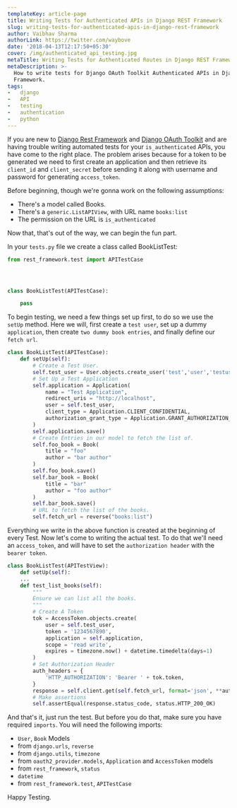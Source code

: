 ```yaml
---
templateKey: article-page
title: Writing Tests for Authenticated APIs in Django REST Framework
slug: writing-tests-for-authenticated-apis-in-django-rest-framework
author: Vaibhav Sharma
authorLink: https://twitter.com/waybove
date: '2018-04-13T12:17:50+05:30'
cover: /img/authenticated_api_testing.jpg
metaTitle: Writing Tests for Authenticated Routes in Django REST Framework
metaDescription: >-
  How to write tests for Django OAuth Toolkit Authenticated APIs in Django REST
  Framework.
tags:
-   django
-   API
-   testing
-   authentication
-   python
---
```

If you are new to [Django Rest Framework](http://www.django-rest-framework.org/) and [Django OAuth Toolkit](http://dot.evonove.it/) and are having trouble writing automated tests for your `is_authenticated` APIs, you have come to the right place. The problem arises because for a token to be generated we need to first create an application and then retrieve its `client_id` and `client_secret` before sending it along with username and password for generating `access_token`.

Before beginning, though we're gonna work on the following assumptions:

* There's a model called Books.
* There's a `generic.ListAPIView`, with URL name `books:list`
* The permission on the URL is `is_authenticated`

Now that, that's out of the way, we can begin the fun part.

In your `tests.py` file we create a class called BookListTest:

```python
from rest_framework.test import APITestCase




class BookListTest(APITestCase):

    pass
```

To begin testing, we need a few things set up first, to do so we use the `setUp` method. Here we will, first create a `test user`, set up a dummy `application`, then create `two dummy book entries`, and finally define our `fetch url`.

```python
class BookListTest(APITestCase):
    def setUp(self):
        # Create a Test User.
        self.test_user = User.objects.create_user('test','user','testuser', 'test@example.com','testpassword')
        # Set Up a Test Application
        self.application = Application(
            name = "Test Application",
            redirect_uris = "http://localhost",
            user = self.test_user,
            client_type = Application.CLIENT_CONFIDENTIAL,
            authorization_grant_type = Application.GRANT_AUTHORIZATION_CODE,
        )
        self.application.save()
        # Create Entries in our model to fetch the list of.
        self.foo_book = Book(
            title = "foo"
            author = "bar author"
        )
        self.foo_book.save()
        self.bar_book = Book(
            title = "bar"
            author = "foo author"
        )
        self.bar_book.save()
        # URL to fetch the list of the books.
        self.fetch_url = reverse("books:list")
```

Everything we write in the above function is created at the beginning of every Test. Now let's come to writing the actual test. To do that we'll need an `access_token`, and will have to set the `authorization header` with the `bearer token`.

```python
class BookListTest(APITestView):
    def setUp(self):
    ...
    def test_list_books(self):
        """
        Ensure we can list all the books.
        """
        # Create A Token
        tok = AccessToken.objects.create(
            user = self.test_user,
            token = '1234567890',
            application = self.application,
            scope = 'read write',
            expires = timezone.now() + datetime.timedelta(days=1)
        )
        # Set Authorization Header
        auth_headers = {
            'HTTP_AUTHORIZATION': 'Bearer ' + tok.token,
        }
        response = self.client.get(self.fetch_url, format='json', **auth_headers)
        # Make assertions
        self.assertEqual(response.status_code, status.HTTP_200_OK)
```

And that's it, just run the test. But before you do that, make sure you have required `imports`. You will need the following imports:

* `User`, `Book` Models
* from `django.urls`, `reverse`
* from `django.utils`, `timezone`
* from `oauth2_provider.models`, `Application` and `AccessToken` models
* from `rest_framework`, `status`
* `datetime`
* from `rest_framework.test`, `APITestCase`

Happy Testing.
